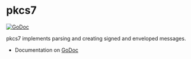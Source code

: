 # pkcs7

[![GoDoc](https://godoc.org/github.com/fullsailor/pkcs7?status.svg)](https://godoc.org/github.com/fullsailor/pkcs7)

pkcs7 implements parsing and creating signed and enveloped messages.

- Documentation on [GoDoc](http://godoc.org/github.com/fullsailor/pkcs7)
